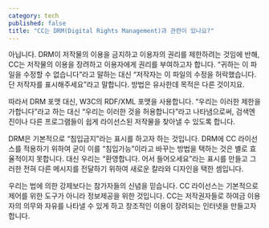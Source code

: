 ```yaml
---
category: tech
published: false
title: "CC는 DRM(Digital Rights Management)과 관련이 있나요?"
---
```


아닙니다. DRM이 저작물의 이용을 금지하고 이용자의 권리를 제한하려는 것임에 반해, CC는 저작물의 이용을 장려하고 이용자에게 권리를 부여하고자 합니다. “귀하는 이 파일을 수정할 수 없습니다”라고 말하는 대신 “저작자는 이 파일의 수정을 허락했습니다. 단 저작자를 표시해주세요”라고 말합니다. 방법은 유사한데 목적은 다른 것이지요. 

따라서 DRM 포맷 대신, W3C의 RDF/XML 포맷을 사용합니다. “우리는 이러한 제한을 가합니다”라고 하는 대신 “우리는 이러한 것을 허용합니다”라고 나타냄으로써, 검색엔진이나 다른 프로그램들이 쉽게 라이선스된 저작물을 찾아낼 수 있도록 합니다. 

DRM은 기본적으로 “침입금지”라는 표시를 하고자 하는 것입니다. DRM에 CC 라이선스를 적용하기 위하여 굳이 이를 “침입가능”이라고 바꾸는 방법을 택하는 것은 별로 효율적이지 못합니다. 대신 우리는 “환영합니다. 어서 들어오세요”라는 표시를 만들고 그러한 전혀 다른 메시지를 전달하기 위하여 새로운 칼라와 디자인을 택한 셈입니다. 

우리는 법에 의한 강제보다는 참가자들의 신념을 믿습니다. CC 라이선스는 기본적으로 제어를 위한 도구가 아니라 정보제공을 위한 것입니다. CC는 저작권자들로 하여금 이용자의 의무와 자유를 나타낼 수 있게 하고 창조적인 이용이 장려되는 인터넷을 만들고자 합니다. 